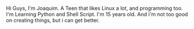 Hi Guys, I'm Joaquim. A Teen that likes Linux a lot, and programming too.
I'm Learning Python and Shell Script.
I'm 15 years old.
And i'm not too good on creating things, but i can get better.
